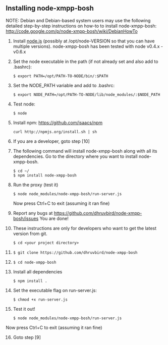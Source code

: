 ## Installing node-xmpp-bosh


NOTE: Debian and Debian-based system users may use the following 
detailed step-by-step instructions on how-to to install node-xmpp-bosh:
http://code.google.com/p/node-xmpp-bosh/wiki/DebianHowTo


1. Install [node.js](http://nodejs.org/) (possibly at
/opt/node-VERSION so that you can have multiple
versions). node-xmpp-bosh has been tested with node v0.4.x - v0.6.x

2. Set the node executable in the path (if not already set and also
add to .bashrc):

    ```
    $ export PATH=/opt/PATH-TO-NODE/bin/:$PATH
    ```

3. Set the NODE_PATH variable and add to .bashrc:

    ```
    $ export NODE_PATH=/opt/PATH-TO-NODE/lib/node_modules/:$NODE_PATH
    ```

4. Test node:

    ```
    $ node
    ```

5. Install npm: https://github.com/isaacs/npm

    ```
    curl http://npmjs.org/install.sh | sh
    ```

6. If you are a developer, goto step [10]

7. The following command will install node-xmpp-bosh along with all
its dependencies. Go to the directory where you want to install
node-xmpp-bosh.

    ```
    $ cd ~/
    $ npm install node-xmpp-bosh
    ```

8. Run the proxy (test it)

    ```
    $ node node_modules/node-xmpp-bosh/run-server.js
    ```
    Now press Ctrl+C to exit (assuming it ran fine)


9. Report any bugs at https://github.com/dhruvbird/node-xmpp-bosh/issues
    You are done!

10. These instructions are only for developers who want to get the latest version from git.

    ```
    $ cd <your project directory>
    ```

11. ```$ git clone https://github.com/dhruvbird/node-xmpp-bosh```

12. ```$ cd node-xmpp-bosh```

13. Install all dependencies

    ```
    $ npm install .
    ```

14. Set the executable flag on run-server.js:

    ```
    $ chmod +x run-server.js
    ```

15. Test it out!

    ```
    $ node node_modules/node-xmpp-bosh/run-server.js
    ```

Now press Ctrl+C to exit (assuming it ran fine)

16. Goto step [9]
